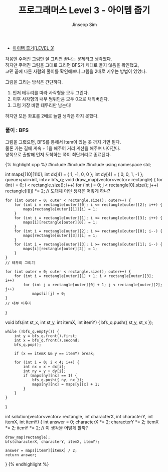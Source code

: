 ﻿---
layout: post
title: "프로그래머스 Level 3 - 아이템 줍기"
categories: Programmers
tags: [cpp]
author:
  - Jinseop Sim
---

- [아이템 줍기[LEVEL 3]](https://school.programmers.co.kr/learn/courses/30/lessons/87694)

처음엔 주어진 그림만 잘 그리면 끝나는 문제라고 생각했다.  
하지만 주어진 그림을 그대로 그리면 BFS가 제대로 돌지 않음을 확인했고,  
고민 끝에 다른 사람의 풀이를 확인해보니 그림을 2배로 키우는 방법이 있었다.  

그림을 그리는 방식은 간단하다.  
1. 먼저 테두리를 따라 사각형을 모두 그린다.
2. 이후 사각형의 내부 범위만큼 모두 0으로 채워버린다.
3. 그럼 가장 바깥 테두리만 남는다!

하지만 모든 좌표를 2배로 늘릴 생각은 하지 못했다.  

### 풀이 : BFS

그림을 그렸으면, BFS를 통해서 Item이 있는 곳 까지 가면 된다.  
물론 가는 길에 계속 + 1을 해주어 거리 계산을 해주며 나아간다.  
양쪽으로 출발해 먼저 도착하는 쪽이 최단거리로 종료된다.  

{% highlight cpp %}
#include <string>
#include <vector>
#include <queue>
using namespace std;

int maps[110][110];
int dx[4] = { 1, -1, 0, 0 };
int dy[4] = { 0, 0, 1, -1 };
queue<pair<int, int>> bfs_q;
void draw_map(vector<vector<int>> rectangle) {
    for (int i = 0; i < rectangle.size(); i++)
        for (int j = 0; j < rectangle[0].size(); j++)
            rectangle[i][j] *= 2; 
            // 도대체 이런 생각은 어떻게 하나?
        
    for (int outer = 0; outer < rectangle.size(); outer++) {
        for (int i = rectangle[outer][0]; i <= rectangle[outer][2]; i++) {
            maps[rectangle[outer][1]][i] = 1;
        }
        for (int i = rectangle[outer][1]; i <= rectangle[outer][3]; i++) {
            maps[i][rectangle[outer][0]] = 1;
        }
        for (int i = rectangle[outer][2]; i >= rectangle[outer][0]; i--) {
            maps[rectangle[outer][3]][i] = 1;
        }
        for (int i = rectangle[outer][3]; i >= rectangle[outer][1]; i--) {
            maps[i][rectangle[outer][2]] = 1;
        }
    }
    // 테두리 그리기

    for (int outer = 0; outer < rectangle.size(); outer++) {
        for (int i = rectangle[outer][1] + 1; i < rectangle[outer][3]; i++)
            for (int j = rectangle[outer][0] + 1; j < rectangle[outer][2]; j++)
                maps[i][j] = 0;
    }
    // 내부 비우기
}

void bfs(int st_x, int st_y, int itemX, int itemY) {
    bfs_q.push({ st_y, st_x });

    while (!bfs_q.empty()) {
        int y = bfs_q.front().first;
        int x = bfs_q.front().second;
        bfs_q.pop();

        if (x == itemX && y == itemY) break;

        for (int i = 0; i < 4; i++) {
            int nx = x + dx[i];
            int ny = y + dy[i];
            if (maps[ny][nx] == 1) {
                bfs_q.push({ ny, nx });
                maps[ny][nx] = maps[y][x] + 1;
            }
        }
    }
}

int solution(vector<vector<int>> rectangle, int characterX, int characterY, int itemX, int itemY) {
    int answer = 0;
    characterX *= 2; characterY *= 2; itemX *= 2; itemY *= 2; 
    // 이 생각을 어떻게 할까?

    draw_map(rectangle);
    bfs(characterX, characterY, itemX, itemY);

    answer = maps[itemY][itemX] / 2;
    return answer;
}
{% endhighlight %}